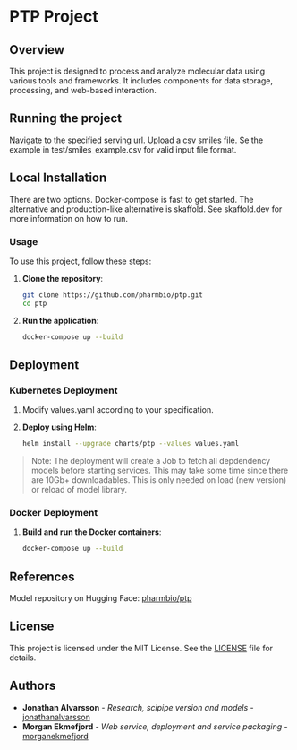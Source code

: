 # PTP Project

## Overview
This project is designed to process and analyze molecular data using various tools and frameworks. It includes components for data storage, processing, and web-based interaction.

## Running the project
Navigate to the specified serving url.
Upload a csv smiles file.
Se the example in test/smiles_example.csv for valid input file format.

## Local Installation
There are two options. Docker-compose is fast to get started. The alternative and production-like alternative is skaffold. See skaffold.dev for more information on how to run.
### Usage
To use this project, follow these steps:

1. **Clone the repository**:
    ```sh
    git clone https://github.com/pharmbio/ptp.git
    cd ptp
    ```

2. **Run the application**:
    ```sh
    docker-compose up --build
    ```

## Deployment

### Kubernetes Deployment
1. Modify values.yaml according to your specification.

2. **Deploy using Helm**:
    ```sh
    helm install --upgrade charts/ptp --values values.yaml
    ```
> Note: The deployment will create a Job to fetch all depdendency models before starting services. This may take some time since there are 10Gb+ downloadables.
> This is only needed on load (new version) or reload of model library.

### Docker Deployment
1. **Build and run the Docker containers**:
    ```sh
    docker-compose up --build
    ```


## References
Model repository on Hugging Face: [pharmbio/ptp](https://huggingface.co/pharmbio/ptp)

## License
This project is licensed under the MIT License. See the [LICENSE](LICENSE) file for details.

## Authors
- **Jonathan Alvarsson** - *Research, scipipe version and models* - [jonathanalvarsson](https://github.com/jonalv) 
- **Morgan Ekmefjord** - *Web service, deployment and service packaging* - [morganekmefjord](https://github.com/morganekmefjord)
